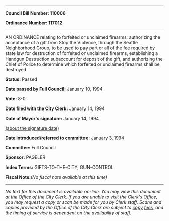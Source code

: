

********

**Council Bill Number: 110006**
   
**Ordinance Number: 117012**
********

 AN ORDINANCE relating to forfeited or unclaimed firearms; authorizing the acceptance of a gift from Stop the Violence, through the Seattle Neighborhood Group, to be used to pay part or all of the fee required by state law for destruction of forfeited or unclaimed firearms, establishing a Handgun Destruction subaccount for deposit of the gift, and authorizing the Chief of Police to determine which forfeited or unclaimed firearms shall be destroyed.

**Status:** Passed
   
**Date passed by Full Council:** January 10, 1994
   
**Vote:** 8-0
   
**Date filed with the City Clerk:** January 14, 1994
   
**Date of Mayor's signature:** January 14, 1994
   
[(about the signature date)](/~public/approvaldate.htm)
   
   
   
**Date introduced/referred to committee:** January 3, 1994
   
**Committee:** Full Council
   
**Sponsor:** PAGELER
   
   
**Index Terms:** GIFTS-TO-THE-CITY, GUN-CONTROL

**Fiscal Note:**_(No fiscal note available at this time)_
********

_No text for this document is available on-line. You may view this document at [the Office of the City Clerk](http://www.seattle.gov/leg/clerk/contactUs.htm). If you are unable to visit the Clerk's Office, you may request a copy or scan be made for you by Clerk staff. Scans and copies provided by the Office of the City Clerk are subject to [copy fees](http://clerk.seattle.gov/~public/clerkfees.htm), and the timing of service is dependent on the availability of staff._

